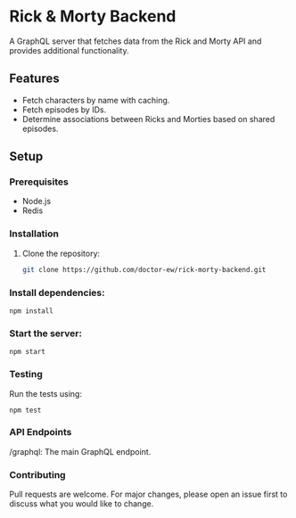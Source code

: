 # Rick & Morty Backend

A GraphQL server that fetches data from the Rick and Morty API and provides additional functionality.

## Features

- Fetch characters by name with caching.
- Fetch episodes by IDs.
- Determine associations between Ricks and Morties based on shared episodes.

## Setup

### Prerequisites

- Node.js
- Redis

### Installation

1. Clone the repository:
   ```bash
   git clone https://github.com/doctor-ew/rick-morty-backend.git

### Install dependencies:
    npm install

### Start the server:
    npm start

### Testing
Run the tests using:

    npm test


### API Endpoints
/graphql: The main GraphQL endpoint.

### Contributing

Pull requests are welcome. For major changes, please open an issue first to discuss what you would like to change.

